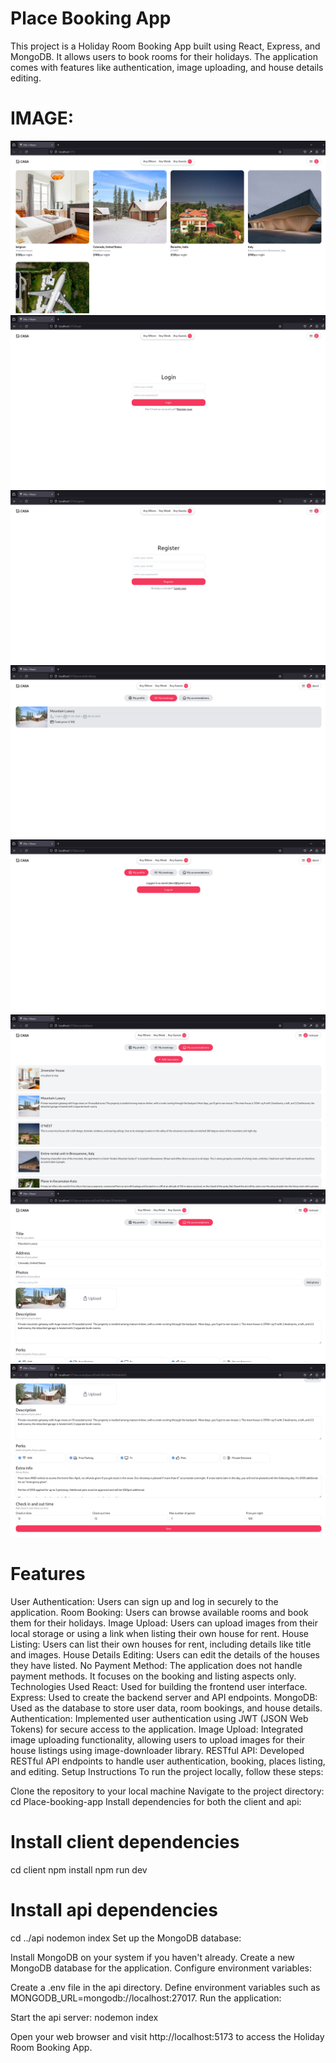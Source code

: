 
# Place Booking App

This project is a Holiday Room Booking App built using React, Express, and MongoDB. It allows users to book rooms for their holidays. The application comes with features like authentication, image uploading, and house details editing.

# IMAGE:
![](images/1.png)
![](images/2.png)
![](images/3.png)
![](images/4.png)
![](images/5.png)
![](images/6.png)
![](images/7.png)
![](images/8.png)

# Features

User Authentication: Users can sign up and log in securely to the application.
Room Booking: Users can browse available rooms and book them for their holidays.
Image Upload: Users can upload images from their local storage or using a link when listing their own house for rent.
House Listing: Users can list their own houses for rent, including details like title and images.
House Details Editing: Users can edit the details of the houses they have listed.
No Payment Method: The application does not handle payment methods. It focuses on the booking and listing aspects only.
Technologies Used
React: Used for building the frontend user interface.
Express: Used to create the backend server and API endpoints.
MongoDB: Used as the database to store user data, room bookings, and house details.
Authentication: Implemented user authentication using JWT (JSON Web Tokens) for secure access to the application.
Image Upload: Integrated image uploading functionality, allowing users to upload images for their house listings using image-downloader library.
RESTful API: Developed RESTful API endpoints to handle user authentication, booking, places listing, and editing.
Setup Instructions
To run the project locally, follow these steps:

Clone the repository to your local machine
Navigate to the project directory:
cd Place-booking-app
Install dependencies for both the client and api:

# Install client dependencies
cd client
npm install
npm run dev

# Install api dependencies
cd ../api
nodemon index
Set up the MongoDB database:

Install MongoDB on your system if you haven't already.
Create a new MongoDB database for the application.
Configure environment variables:

Create a .env file in the api directory.
Define environment variables such as MONGODB_URL=mongodb://localhost:27017.
Run the application:

Start the api server:
nodemon index

Open your web browser and visit http://localhost:5173 to access the Holiday Room Booking App.

